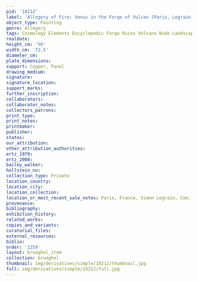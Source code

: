 ```yaml
---
pid: '18212'
label: 'Allegory of Fire: Venus in the Forge of Vulcan (Paris, Legrain)'
object_type: Painting
genre: Allegory
tags: Cosmology Elements Encyclopedic Forge Ruins Volcano Nude Landscape Armor
realdate: 
height_cm: '56'
width_cm: '72.5'
diameter_cm: 
plate_dimensions: 
support: Copper, Panel
drawing_medium: 
signature: 
signature_location: 
support_marks: 
further_inscription: 
collaborators: 
collaborator_notes: 
collectors_patrons: 
print_type: 
print_notes: 
printmaker: 
publisher: 
states: 
our_attribution: 
other_attribution_authorities: 
ertz_1979: 
ertz_2008: 
bailey_walker: 
hollstein_no: 
collection_type: Private
location_country: 
location_city: 
location_collection: 
location_or_most_recent_sale_notes: Paris, France, Simon Legrain, Com. Aug '54
provenance: 
bibliography: 
exhibition_history: 
related_works: 
copies_and_variants: 
curatorial_files: 
external_resources: 
biblio: 
order: '1259'
layout: brueghel_item
collection: brueghel
thumbnail: img/derivatives/simple/18212/thumbnail.jpg
full: img/derivatives/simple/18212/full.jpg
---
```

